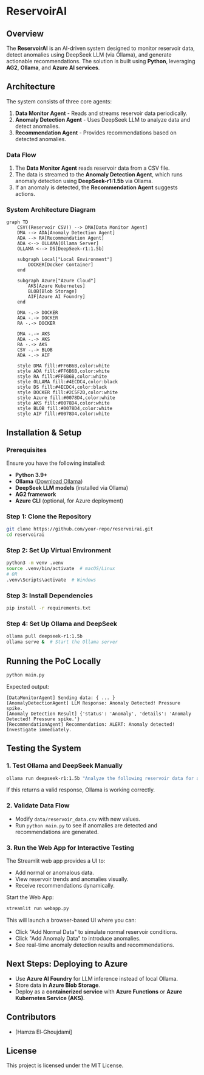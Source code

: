 # ReservoirAI

## Overview
The **ReservoirAI** is an AI-driven system designed to monitor reservoir data, detect anomalies using DeepSeek LLM (via Ollama), and generate actionable recommendations. The solution is built using **Python**, leveraging **AG2**, **Ollama**, and **Azure AI services**.

## Architecture
The system consists of three core agents:
1. **Data Monitor Agent** - Reads and streams reservoir data periodically.
2. **Anomaly Detection Agent** - Uses DeepSeek LLM to analyze data and detect anomalies.
3. **Recommendation Agent** - Provides recommendations based on detected anomalies.

### Data Flow
1. The **Data Monitor Agent** reads reservoir data from a CSV file.
2. The data is streamed to the **Anomaly Detection Agent**, which runs anomaly detection using **DeepSeek-r1:1.5b** via Ollama.
3. If an anomaly is detected, the **Recommendation Agent** suggests actions.

### System Architecture Diagram

```mermaid
graph TD
    CSV((Reservoir CSV)) --> DMA[Data Monitor Agent]
    DMA --> ADA[Anomaly Detection Agent]
    ADA --> RA[Recommendation Agent]
    ADA <--> OLLAMA[Ollama Server]
    OLLAMA <--> DS[DeepSeek-r1:1.5b]
    
    subgraph Local["Local Environment"]
        DOCKER[Docker Container]
    end
    
    subgraph Azure["Azure Cloud"]
        AKS[Azure Kubernetes]
        BLOB[Blob Storage]
        AIF[Azure AI Foundry]
    end
    
    DMA -.-> DOCKER
    ADA -.-> DOCKER
    RA -.-> DOCKER
    
    DMA -.-> AKS
    ADA -.-> AKS
    RA -.-> AKS
    CSV -.-> BLOB
    ADA -.-> AIF
    
    style DMA fill:#FF6B6B,color:white
    style ADA fill:#FF6B6B,color:white
    style RA fill:#FF6B6B,color:white
    style OLLAMA fill:#4ECDC4,color:black
    style DS fill:#4ECDC4,color:black
    style DOCKER fill:#2C5F2D,color:white
    style Azure fill:#0078D4,color:white
    style AKS fill:#0078D4,color:white
    style BLOB fill:#0078D4,color:white
    style AIF fill:#0078D4,color:white

```

## Installation & Setup
### Prerequisites
Ensure you have the following installed:
- **Python 3.9+**
- **Ollama** ([Download Ollama](https://ollama.ai/download))
- **DeepSeek LLM models** (installed via Ollama)
- **AG2 framework**
- **Azure CLI** (optional, for Azure deployment)

### Step 1: Clone the Repository
```bash
git clone https://github.com/your-repo/reservoirai.git
cd reservoirai
```

### Step 2: Set Up Virtual Environment
```bash
python3 -m venv .venv
source .venv/bin/activate  # macOS/Linux
# OR
.venv\Scripts\activate  # Windows
```

### Step 3: Install Dependencies
```bash
pip install -r requirements.txt
```

### Step 4: Set Up Ollama and DeepSeek
```bash
ollama pull deepseek-r1:1.5b
ollama serve &  # Start the Ollama server
```

## Running the PoC Locally
```bash
python main.py
```
Expected output:
```
[DataMonitorAgent] Sending data: { ... }
[AnomalyDetectionAgent] LLM Response: Anomaly Detected! Pressure spike.
[Anomaly Detection Result] {'status': 'Anomaly', 'details': 'Anomaly Detected! Pressure spike.'}
[RecommendationAgent] Recommendation: ALERT: Anomaly detected! Investigate immediately.
```

## Testing the System
### 1. Test Ollama and DeepSeek Manually
```bash
ollama run deepseek-r1:1.5b "Analyze the following reservoir data for anomalies: Pressure: 1200 PSI, Temperature: 85°C, Flow Rate: 300 L/min"
```
If this returns a valid response, Ollama is working correctly.

### 2. Validate Data Flow
- Modify `data/reservoir_data.csv` with new values.
- Run `python main.py` to see if anomalies are detected and recommendations are generated.

### 3. Run the Web App for Interactive Testing
The Streamlit web app provides a UI to:
- Add normal or anomalous data.
- View reservoir trends and anomalies visually.
- Receive recommendations dynamically.

Start the Web App:
```bash
streamlit run webapp.py
```

This will launch a browser-based UI where you can:
- Click "Add Normal Data" to simulate normal reservoir conditions.
- Click "Add Anomaly Data" to introduce anomalies.
- See real-time anomaly detection results and recommendations.

## Next Steps: Deploying to Azure
- Use **Azure AI Foundry** for LLM inference instead of local Ollama.
- Store data in **Azure Blob Storage**.
- Deploy as a **containerized service** with **Azure Functions** or **Azure Kubernetes Service (AKS)**.

## Contributors
- [Hamza El-Ghoujdami]

## License
This project is licensed under the MIT License.